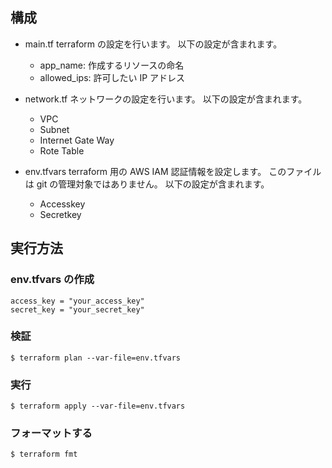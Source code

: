 ## 構成

- main.tf
  terraform の設定を行います。
  以下の設定が含まれます。

  - app_name: 作成するリソースの命名
  - allowed_ips: 許可したい IP アドレス

- network.tf
  ネットワークの設定を行います。
  以下の設定が含まれます。

  - VPC
  - Subnet
  - Internet Gate Way
  - Rote Table

- env.tfvars
  terraform 用の AWS IAM 認証情報を設定します。
  このファイルは git の管理対象ではありません。
  以下の設定が含まれます。
  - Accesskey
  - Secretkey

## 実行方法

### env.tfvars の作成

```
access_key = "your_access_key"
secret_key = "your_secret_key"
```

### 検証

`$ terraform plan --var-file=env.tfvars`

### 実行

`$ terraform apply --var-file=env.tfvars`

### フォーマットする

`$ terraform fmt`
